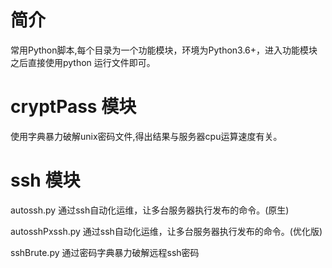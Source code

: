 ﻿# 简介
 
常用Python脚本,每个目录为一个功能模块，环境为Python3.6+，进入功能模块之后直接使用python 运行文件即可。

# cryptPass 模块

使用字典暴力破解unix密码文件,得出结果与服务器cpu运算速度有关。

# ssh 模块

autossh.py 通过ssh自动化运维，让多台服务器执行发布的命令。(原生)

autosshPxssh.py 通过ssh自动化运维，让多台服务器执行发布的命令。(优化版)

sshBrute.py 通过密码字典暴力破解远程ssh密码
